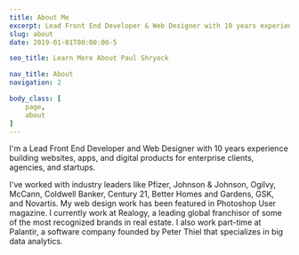 ```yaml
---
title: About Me
excerpt: Lead Front End Developer & Web Designer with 10 years experience building websites, apps, and digital products for enterprise clients, agencies & startups.
slug: about
date: 2019-01-01T00:00:00-5

seo_title: Learn More About Paul Shryock

nav_title: About
navigation: 2

body_class: [
	page,
	about
]
---
```


I'm a Lead Front End Developer and Web Designer with 10 years experience building websites, apps, and digital products for enterprise clients, agencies, and startups.

I've worked with industry leaders like Pfizer, Johnson & Johnson, Ogilvy, McCann, Coldwell Banker, Century 21, Better Homes and Gardens, GSK, and Novartis. My web design work has been featured in Photoshop User magazine. I currently work at Realogy, a leading global franchisor of some of the most recognized brands in real estate. I also work part-time at Palantir, a software company founded by Peter Thiel that specializes in big data analytics.